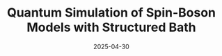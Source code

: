 ---
title: "Quantum Simulation of Spin-Boson Models with Structured Bath"
collection: publications
permalink: /publication/2025-04-30-SpinBoson
excerpt: "We simulate the spin-boson model, a paradigmatic model of non-Markovian open quantum systems, using the motional modes of trapped ions. The dissipative behavior of the dynamics is captured by applying randomness to the control parameters."
date: 2025-04-30
venue: 'Nature Communications'
paperno: 16, 4042 
authors: 'K. Sun*, <b>MK</b>*, H. Nuomin, G. Schwartz, D.N. Beratan, K.R. Brown, and J. Kim'
paperurl: 'https://www.nature.com/articles/s41467-025-59296-y'
arXiv: 'arXiv:2405.14624'
arXivurl: 'https://arxiv.org/abs/2405.14624'
talk: "Student Perspective - From Atoms to Algae: Revealing Nature’s Quantum Tricks with a Quantum Computer"
talktoken: "Article"
talkurl: 'https://rqs.umd.edu/news/student-perspective-atoms-algae-revealing-natures-quantum-tricks-quantum-computer-mingyu-kang'
highlight: True
---